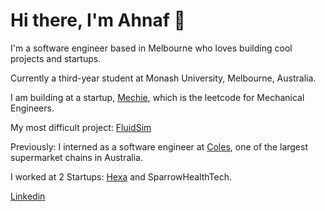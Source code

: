 # Hi there, I'm Ahnaf 👋

I'm a software engineer based in Melbourne who loves building cool projects and startups.

Currently a third-year student at Monash University, Melbourne, Australia.

I am building at a startup, [Mechie](https://www.mechie.io/), which is the leetcode for Mechanical Engineers.

My most difficult project: [FluidSim](https://github.com/MonashDeepNeuron/FluidSim)

Previously:
I interned as a software engineer at [Coles](https://www.coles.com.au/), one of the largest supermarket chains in Australia.

I worked at 2 Startups: [Hexa](https://myhexaa.com/) and  SparrowHealthTech.



[Linkedin](https://www.linkedin.com/in/ahnaf-bin-masud/)







